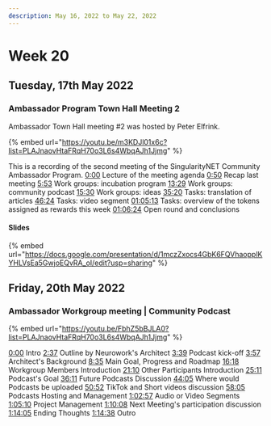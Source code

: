 ```yaml
---
description: May 16, 2022 to May 22, 2022
---
```


# Week 20

## Tuesday, 17th May 2022

### Ambassador Program Town Hall Meeting 2

Ambassador Town Hall meeting #2 was hosted by Peter Elfrink.

{% embed url="https://youtu.be/m3KDJl01x6c?list=PLAJnaovHtaFRqH70o3L6s4WbqAJh1Jjmg" %}

This is a recording of the second meeting of the SingularityNET Community Ambassador Program. [0:00](https://www.youtube.com/watch?v=m3KDJl01x6c\&list=PLAJnaovHtaFRqH70o3L6s4WbqAJh1Jjmg\&index=25\&t=0s) Lecture of the meeting agenda [0:50](https://www.youtube.com/watch?v=m3KDJl01x6c\&list=PLAJnaovHtaFRqH70o3L6s4WbqAJh1Jjmg\&index=25\&t=50s) Recap last meeting [5:53](https://www.youtube.com/watch?v=m3KDJl01x6c\&list=PLAJnaovHtaFRqH70o3L6s4WbqAJh1Jjmg\&index=25\&t=353s) Work groups: incubation program [13:29](https://www.youtube.com/watch?v=m3KDJl01x6c\&list=PLAJnaovHtaFRqH70o3L6s4WbqAJh1Jjmg\&index=25\&t=809s) Work groups: community podcast [15:30](https://www.youtube.com/watch?v=m3KDJl01x6c\&list=PLAJnaovHtaFRqH70o3L6s4WbqAJh1Jjmg\&index=25\&t=930s) Work groups: ideas [35:20](https://www.youtube.com/watch?v=m3KDJl01x6c\&list=PLAJnaovHtaFRqH70o3L6s4WbqAJh1Jjmg\&index=25\&t=2120s) Tasks: translation of articles [46:24](https://www.youtube.com/watch?v=m3KDJl01x6c\&list=PLAJnaovHtaFRqH70o3L6s4WbqAJh1Jjmg\&index=25\&t=2784s) Tasks: video segment [01:05:13](https://www.youtube.com/watch?v=m3KDJl01x6c\&list=PLAJnaovHtaFRqH70o3L6s4WbqAJh1Jjmg\&index=25\&t=3913s) Tasks: overview of the tokens assigned as rewards this week [01:06:24](https://www.youtube.com/watch?v=m3KDJl01x6c\&list=PLAJnaovHtaFRqH70o3L6s4WbqAJh1Jjmg\&index=25\&t=3984s) Open round and conclusions

#### Slides

{% embed url="https://docs.google.com/presentation/d/1mczZxocs4GbK6FQVhaopplKYHLVsEa5GwjoEQvRA_oI/edit?usp=sharing" %}

## Friday, 20th May 2022

### Ambassador Workgroup meeting | Community Podcast

{% embed url="https://youtu.be/FbhZ5bBJLA0?list=PLAJnaovHtaFRqH70o3L6s4WbqAJh1Jjmg" %}

[0:00](https://www.youtube.com/watch?v=FbhZ5bBJLA0\&t=0s) Intro [2:37](https://www.youtube.com/watch?v=FbhZ5bBJLA0\&t=157s) Outline by Neurowork's Architect [3:39](https://www.youtube.com/watch?v=FbhZ5bBJLA0\&t=219s) Podcast kick-off [3:57](https://www.youtube.com/watch?v=FbhZ5bBJLA0\&t=237s) Architect's Background [8:35](https://www.youtube.com/watch?v=FbhZ5bBJLA0\&t=515s) Main Goal, Progress and Roadmap [16:18](https://www.youtube.com/watch?v=FbhZ5bBJLA0\&t=978s) Workgroup Members Introduction [21:10](https://www.youtube.com/watch?v=FbhZ5bBJLA0\&t=1270s) Other Participants Introduction [25:11](https://www.youtube.com/watch?v=FbhZ5bBJLA0\&t=1511s) Podcast's Goal [36:11](https://www.youtube.com/watch?v=FbhZ5bBJLA0\&t=2171s) Future Podcasts Discussion [44:05](https://www.youtube.com/watch?v=FbhZ5bBJLA0\&t=2645s) Where would Podcasts be uploaded [50:52](https://www.youtube.com/watch?v=FbhZ5bBJLA0\&t=3052s) TikTok and Short videos discussion [58:05](https://www.youtube.com/watch?v=FbhZ5bBJLA0\&t=3485s) Podcasts Hosting and Management [1:02:57](https://www.youtube.com/watch?v=FbhZ5bBJLA0\&t=3777s) Audio or Video Segments [1:05:10](https://www.youtube.com/watch?v=FbhZ5bBJLA0\&t=3910s) Project Management [1:10:08](https://www.youtube.com/watch?v=FbhZ5bBJLA0\&t=4208s) Next Meeting's participation discussion [1:14:05](https://www.youtube.com/watch?v=FbhZ5bBJLA0\&t=4445s) Ending Thoughts [1:14:38](https://www.youtube.com/watch?v=FbhZ5bBJLA0\&t=4478s) Outro
